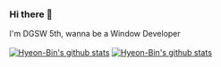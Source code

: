 ### Hi there 👋
I'm DGSW 5th, wanna be a Window Developer <br/>
<br/>
[![Hyeon-Bin's github stats](https://github-readme-stats.vercel.app/api?username=HYE0N1127)](https://github.com/HYE0N1127/github-readme-stats)
[![Hyeon-Bin's github stats](https://github-readme-stats.vercel.app/api?username=HYE0N1127)](https://github.com/HYE0N1127/github-readme-stats)
<!--
**HYE0N1127/HYE0N1127** is a ✨ _special_ ✨ repository because its `README.md` (this file) appears on your GitHub profile.

Here are some ideas to get you started:

- 🔭 I’m currently working on ...
- 🌱 I’m currently learning ...
- 👯 I’m looking to collaborate on ...
- 🤔 I’m looking for help with ...
- 💬 Ask me about ...
- 📫 How to reach me: ...
- 😄 Pronouns: ...
- ⚡ Fun fact: ...
-->

